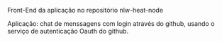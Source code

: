 Front-End da aplicação no repositório nlw-heat-node

Aplicação: chat de menssagens com login através do github, usando o serviço de autenticação Oauth do github.
